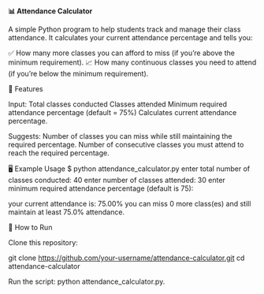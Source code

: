 **📊 Attendance Calculator**

A simple Python program to help students track and manage their class attendance.
It calculates your current attendance percentage and tells you:

✅ How many more classes you can afford to miss (if you’re above the minimum requirement).
📈 How many continuous classes you need to attend (if you’re below the minimum requirement).

🚀 Features

Input:
Total classes conducted
Classes attended
Minimum required attendance percentage (default = 75%)
Calculates current attendance percentage.

Suggests:
Number of classes you can miss while still maintaining the required percentage.
Number of consecutive classes you must attend to reach the required percentage.

🖥️ Example Usage
$ python attendance_calculator.py
enter total number of classes conducted: 40
enter number of classes attended: 30
enter minimum required attendance percentage (default is 75): 

your current attendance is: 75.00%
you can miss 0 more class(es) and still maintain at least 75.0% attendance.

📝 How to Run

Clone this repository:

git clone https://github.com/your-username/attendance-calculator.git
cd attendance-calculator

Run the script:
python attendance_calculator.py.
